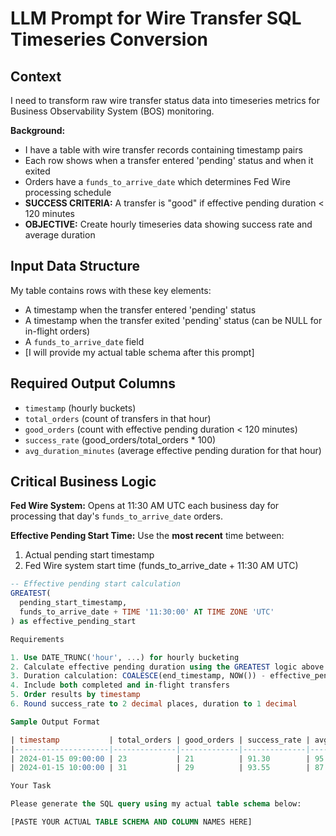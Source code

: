   # LLM Prompt for Wire Transfer SQL Timeseries Conversion

  ## Context
  I need to transform raw wire transfer status data into timeseries metrics for Business Observability System (BOS) monitoring.

  **Background:**
  - I have a table with wire transfer records containing timestamp pairs
  - Each row shows when a transfer entered 'pending' status and when it exited
  - Orders have a `funds_to_arrive_date` which determines Fed Wire processing schedule
  - **SUCCESS CRITERIA:** A transfer is "good" if effective pending duration < 120 minutes
  - **OBJECTIVE:** Create hourly timeseries data showing success rate and average duration

  ## Input Data Structure
  My table contains rows with these key elements:
  - A timestamp when the transfer entered 'pending' status
  - A timestamp when the transfer exited 'pending' status (can be NULL for in-flight orders)
  - A `funds_to_arrive_date` field
  - [I will provide my actual table schema after this prompt]

  ## Required Output Columns
  - `timestamp` (hourly buckets)
  - `total_orders` (count of transfers in that hour)
  - `good_orders` (count with effective pending duration < 120 minutes)
  - `success_rate` (good_orders/total_orders * 100)
  - `avg_duration_minutes` (average effective pending duration for that hour)

  ## Critical Business Logic
  **Fed Wire System:** Opens at 11:30 AM UTC each business day for processing that day's `funds_to_arrive_date` orders.

  **Effective Pending Start Time:** Use the **most recent** time between:
  1. Actual pending start timestamp
  2. Fed Wire system start time (funds_to_arrive_date + 11:30 AM UTC)

  ```sql
  -- Effective pending start calculation
  GREATEST(
    pending_start_timestamp,
    funds_to_arrive_date + TIME '11:30:00' AT TIME ZONE 'UTC'
  ) as effective_pending_start

  Requirements

  1. Use DATE_TRUNC('hour', ...) for hourly bucketing
  2. Calculate effective pending duration using the GREATEST logic above
  3. Duration calculation: COALESCE(end_timestamp, NOW()) - effective_pending_start
  4. Include both completed and in-flight transfers
  5. Order results by timestamp
  6. Round success_rate to 2 decimal places, duration to 1 decimal

  Sample Output Format

  | timestamp           | total_orders | good_orders | success_rate | avg_duration_minutes |
  |---------------------|--------------|-------------|--------------|----------------------|
  | 2024-01-15 09:00:00 | 23           | 21          | 91.30        | 95.4                 |
  | 2024-01-15 10:00:00 | 31           | 29          | 93.55        | 87.2                 |

  Your Task

  Please generate the SQL query using my actual table schema below:

  [PASTE YOUR ACTUAL TABLE SCHEMA AND COLUMN NAMES HERE]
